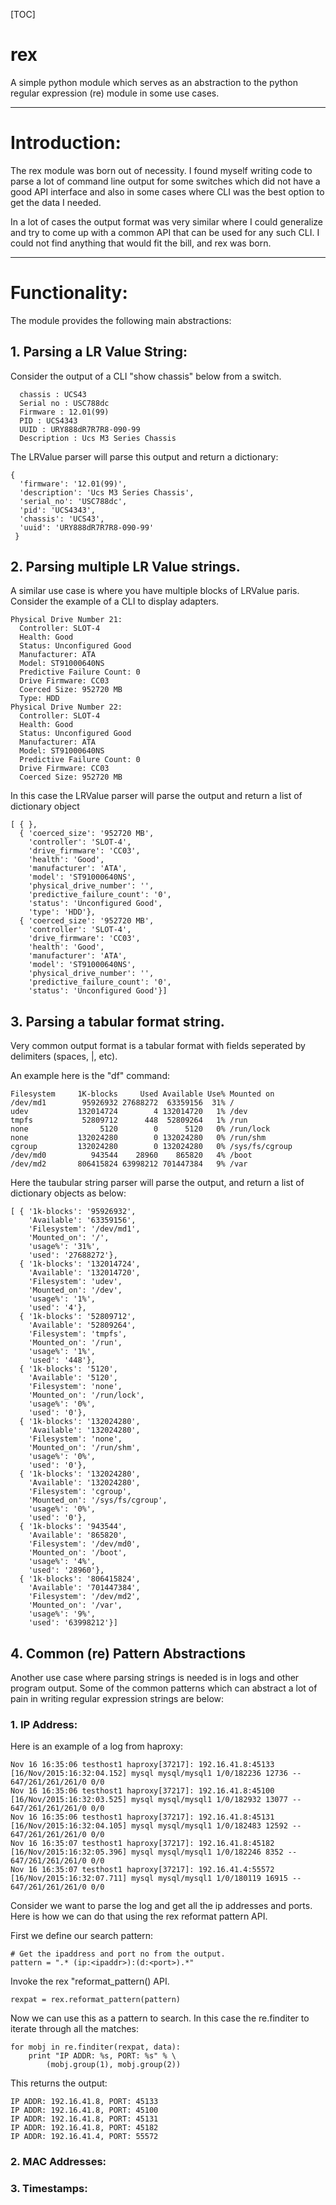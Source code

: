[TOC]

rex
===
A simple python module which serves as an abstraction to the python
regular expression (re) module in some use cases.

------
# Introduction:

The rex module was born out of necessity. I found myself writing code to parse a lot of command line output for some switches which did not have a good API interface and also in some cases where CLI was the best option to get the data I needed.

In a lot of cases the output format was very similar where I could generalize and try to come up with a common API that can be used for any such CLI. I could not find anything that would fit the bill, and rex was born.

------

# Functionality:
The module provides the following main abstractions:

## **1. Parsing a LR Value String:**
Consider the output of a CLI "show chassis" below from a switch. 
```
  chassis : UCS43
  Serial no : USC788dc
  Firmware : 12.01(99)
  PID : UCS4343
  UUID : URY888dR7R7R8-090-99
  Description : Ucs M3 Series Chassis

```
The LRValue parser will parse this output and return a dictionary:
```
{ 
  'firmware': '12.01(99)', 
  'description': 'Ucs M3 Series Chassis', 
  'serial_no': 'USC788dc',
  'pid': 'UCS4343', 
  'chassis': 'UCS43', 
  'uuid': 'URY888dR7R7R8-090-99'
 }
```

## **2. Parsing multiple LR Value strings.**
A similar use case is where you have multiple  blocks of LRValue paris.
Consider the example of a CLI to display adapters.
```
Physical Drive Number 21:                                            
  Controller: SLOT-4                                               
  Health: Good                                                     
  Status: Unconfigured Good                                        
  Manufacturer: ATA                                                
  Model: ST91000640NS                                              
  Predictive Failure Count: 0                                      
  Drive Firmware: CC03                                             
  Coerced Size: 952720 MB                                          
  Type: HDD                                                    
Physical Drive Number 22:                                            
  Controller: SLOT-4                                               
  Health: Good                                                     
  Status: Unconfigured Good                                        
  Manufacturer: ATA                                                
  Model: ST91000640NS                                              
  Predictive Failure Count: 0                                      
  Drive Firmware: CC03                                             
  Coerced Size: 952720 MB                                
```

In this case the LRValue parser will parse the output and
return a list of dictionary object
```
[ { },
  { 'coerced_size': '952720 MB',
    'controller': 'SLOT-4',
    'drive_firmware': 'CC03',
    'health': 'Good',
    'manufacturer': 'ATA',
    'model': 'ST91000640NS',
    'physical_drive_number': '',
    'predictive_failure_count': '0',
    'status': 'Unconfigured Good',
    'type': 'HDD'},
  { 'coerced_size': '952720 MB',
    'controller': 'SLOT-4',
    'drive_firmware': 'CC03',
    'health': 'Good',
    'manufacturer': 'ATA',
    'model': 'ST91000640NS',
    'physical_drive_number': '',
    'predictive_failure_count': '0',
    'status': 'Unconfigured Good'}]
```

## **3. Parsing a tabular format string.**
Very common output format is a tabular format with fields seperated by 
delimiters (spaces, |, etc).

An example here is the "df" command:
```
Filesystem     1K-blocks     Used Available Use% Mounted on
/dev/md1        95926932 27688272  63359156  31% /
udev           132014724        4 132014720   1% /dev
tmpfs           52809712      448  52809264   1% /run
none                5120        0      5120   0% /run/lock
none           132024280        0 132024280   0% /run/shm
cgroup         132024280        0 132024280   0% /sys/fs/cgroup
/dev/md0          943544    28960    865820   4% /boot
/dev/md2       806415824 63998212 701447384   9% /var
```

Here the taubular string parser will parse the output, and return a list
of dictionary objects as below:
```
[ { '1k-blocks': '95926932',
    'Available': '63359156',
    'Filesystem': '/dev/md1',
    'Mounted_on': '/',
    'usage%': '31%',
    'used': '27688272'},
  { '1k-blocks': '132014724',
    'Available': '132014720',
    'Filesystem': 'udev',
    'Mounted_on': '/dev',
    'usage%': '1%',
    'used': '4'},
  { '1k-blocks': '52809712',
    'Available': '52809264',
    'Filesystem': 'tmpfs',
    'Mounted_on': '/run',
    'usage%': '1%',
    'used': '448'},
  { '1k-blocks': '5120',
    'Available': '5120',
    'Filesystem': 'none',
    'Mounted_on': '/run/lock',
    'usage%': '0%',
    'used': '0'},
  { '1k-blocks': '132024280',
    'Available': '132024280',
    'Filesystem': 'none',
    'Mounted_on': '/run/shm',
    'usage%': '0%',
    'used': '0'},
  { '1k-blocks': '132024280',
    'Available': '132024280',
    'Filesystem': 'cgroup',
    'Mounted_on': '/sys/fs/cgroup',
    'usage%': '0%',
    'used': '0'},
  { '1k-blocks': '943544',
    'Available': '865820',
    'Filesystem': '/dev/md0',
    'Mounted_on': '/boot',
    'usage%': '4%',
    'used': '28960'},
  { '1k-blocks': '806415824',
    'Available': '701447384',
    'Filesystem': '/dev/md2',
    'Mounted_on': '/var',
    'usage%': '9%',
    'used': '63998212'}]

```


## **4. Common (re) Pattern Abstractions**
Another use case where parsing strings is needed is in logs and other program output. 
Some of the common patterns which can abstract a lot of pain in writing regular expression strings
are below:

### 1. IP Address:
Here is an example of a log from haproxy:
```
Nov 16 16:35:06 testhost1 haproxy[37217]: 192.16.41.8:45133 [16/Nov/2015:16:32:04.152] mysql mysql/mysql1 1/0/182236 12736 -- 647/261/261/261/0 0/0
Nov 16 16:35:06 testhost1 haproxy[37217]: 192.16.41.8:45100 [16/Nov/2015:16:32:03.525] mysql mysql/mysql1 1/0/182932 13077 -- 647/261/261/261/0 0/0
Nov 16 16:35:06 testhost1 haproxy[37217]: 192.16.41.8:45131 [16/Nov/2015:16:32:04.105] mysql mysql/mysql1 1/0/182483 12592 -- 647/261/261/261/0 0/0
Nov 16 16:35:07 testhost1 haproxy[37217]: 192.16.41.8:45182 [16/Nov/2015:16:32:05.396] mysql mysql/mysql1 1/0/182246 8352 -- 647/261/261/261/0 0/0
Nov 16 16:35:07 testhost1 haproxy[37217]: 192.16.41.4:55572 [16/Nov/2015:16:32:07.711] mysql mysql/mysql1 1/0/180119 16915 -- 647/261/261/261/0 0/0

```

Consider we want to parse the log and get all the ip addresses and ports. Here is how we can do that
using the rex reformat pattern API.

First we define our search pattern:
```
# Get the ipaddress and port no from the output.                         
pattern = ".* (ip:<ipaddr>):(d:<port>).*"
```

Invoke the rex "reformat_pattern() API.
```                                              
rexpat = rex.reformat_pattern(pattern)                                   
```

Now we can use this as a pattern to search. In this case the re.finditer to iterate
through all the matches:
```                                                                          
for mobj in re.finditer(rexpat, data):                                   
    print "IP ADDR: %s, PORT: %s" % \                                    
        (mobj.group(1), mobj.group(2))    
```

This returns the output:
```
IP ADDR: 192.16.41.8, PORT: 45133
IP ADDR: 192.16.41.8, PORT: 45100
IP ADDR: 192.16.41.8, PORT: 45131
IP ADDR: 192.16.41.8, PORT: 45182
IP ADDR: 192.16.41.4, PORT: 55572
```

### 2. MAC Addresses:

### 3. Timestamps:

